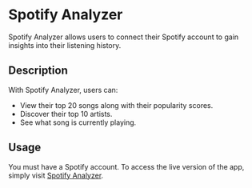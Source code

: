 # Spotify Analyzer

Spotify Analyzer allows users to connect their Spotify account to gain insights into their listening history.

## Description

With Spotify Analyzer, users can:
- View their top 20 songs along with their popularity scores.
- Discover their top 10 artists.
- See what song is currently playing.

## Usage 
You must have a Spotify account. To access the live version of the app, simply visit [Spotify Analyzer](https://spotify-analyzer-777.streamlit.app/).
